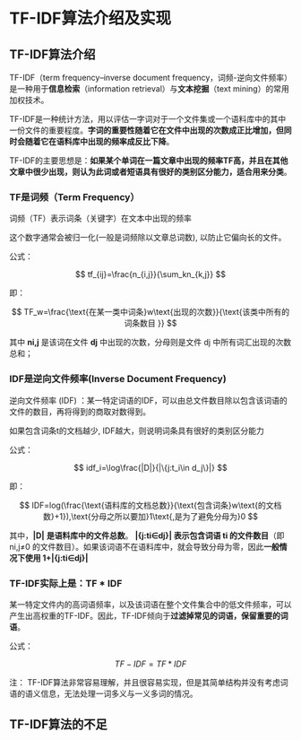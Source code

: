 # TF-IDF算法介绍及实现

## TF-IDF算法介绍


TF-IDF（term frequency–inverse document frequency，词频-逆向文件频率）是一种用于**信息检索**（information retrieval）与**文本挖掘**（text mining）的常用加权技术。

TF-IDF是一种统计方法，用以评估一字词对于一个文件集或一个语料库中的其中一份文件的重要程度。**字词的重要性随着它在文件中出现的次数成正比增加，但同时会随着它在语料库中出现的频率成反比下降**。

TF-IDF的主要思想是：**如果某个单词在一篇文章中出现的频率TF高，并且在其他文章中很少出现，则认为此词或者短语具有很好的类别区分能力，适合用来分类**。

### TF是词频（Term Frequency）

词频（TF）表示词条（关键字）在文本中出现的频率

这个数字通常会被归一化(一般是词频除以文章总词数), 以防止它偏向长的文件。

公式：

$$
tf_{ij}=\frac{n_{i,j}}{\sum_kn_{k,j}}
$$


即：

$$
TF_w=\frac{\text{在某一类中词条}w\text{出现的次数}}{\text{该类中所有的词条数目 }}
$$


其中 **ni,j** 是该词在文件 **dj** 中出现的次数，分母则是文件 dj 中所有词汇出现的次数总和；

### **IDF是逆向文件频率(Inverse Document Frequency)**

逆向文件频率 (IDF) ：某一特定词语的IDF，可以由总文件数目除以包含该词语的文件的数目，再将得到的商取对数得到。

如果包含词条t的文档越少, IDF越大，则说明词条具有很好的类别区分能力

公式：

$$
idf_i=\log\frac{|D|}{|\{j:t_i\in d_j\}|}
$$


即：

$$
IDF=log(\frac{\text{语料库的文档总数}}{\text{包含词条}w\text{的文档数}+1}),\text{分母之所以要加}1\text{,是为了避免分母为}0
$$


其中，**|D|** **是语料库中的文件总数**。 **|{j:ti∈dj}| 表示包含词语 ti 的文件数目**（即 ni,j≠0 的文件数目）。如果该词语不在语料库中，就会导致分母为零，因此**一般情况下使用 1+|{j:ti∈dj}|**

### **TF-IDF实际上是：TF * IDF**

某一特定文件内的高词语频率，以及该词语在整个文件集合中的低文件频率，可以产生出高权重的TF-IDF。因此，TF-IDF倾向于**过滤掉常见的词语，保留重要的词语**。

公式：

$$
TF-IDF=TF*IDF
$$

注：  TF-IDF算法非常容易理解，并且很容易实现，但是其简单结构并没有考虑词语的语义信息，无法处理一词多义与一义多词的情况。


## TF-IDF算法的不足
